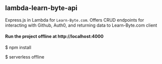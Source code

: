 ## lambda-learn-byte-api

Express.js in Lambda for `Learn-Byte.com`. Offers CRUD endpoints for interacting with Github, Auth0, and returning data to Learn-Byte.com client

#### Run the project offline at http://localhost:4000

$ npm install

$ serverless offline